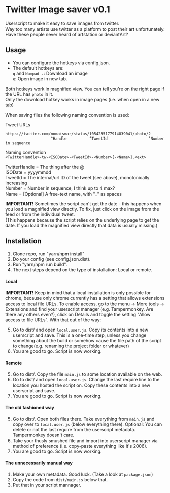 # Twitter Image saver v0.1

Userscript to make it easy to save images from twitter.  
Way too many artists use twitter as a platform to post their art unfortunately. Have these people never heard of artstation or deviantArt?

## Usage
* You can configure the hotkeys via config.json.
* The default hotkeys are:  
`q` and `Numpad .`: Download an image  
`e`: Open image in new tab.

Both hotkeys work in magnified view. You can tell you're on the right page if the URL has `photo` in it.  
Only the download hotkey works in image pages (i.e. when open in a new tab)

When saving files the following naming convention is used:

Tweet URLs

```
https://twitter.com/nomaismar/status/1054235177914839041/photo/2
                    ^Handle          ^TweetId                  ^Number in sequence
```

Naming convention  
`<TwitterHandle>-tw-<ISODate>-<TweetId>-<Number>[-<Name>].<ext>`

TwitterHandle = The thing after the @  
ISODate = yyyymmdd  
TweetId = The internal/url ID of the tweet (see above), monotonically increasing  
Number = Number in sequence, I think up to 4 max?  
Name = [Optional] A free-text name, with "_" as spaces  

**IMPORTANT!** Sometimes the script can't get the date - this happens when you load a magnified view directly. To fix, just click on the image from the feed or from the individual tweet.  
(This happens because the script relies on the underlying page to get the date. If you load the magnified view directly that data is usually missing.)


## Installation

1. Clone repo, run "yarn/npm install"
2. Do your config (see config.json.dist).
3. Run "yarn/npm run build".
4. The next steps depend on the type of installation: Local or remote.

#### Local
**IMPORTANT!** Keep in mind that a local installation is only possible for chrome, because only chrome currently has a setting that allows extensions access to local file URLs. To enable access, go to the menu -> More tools -> Extensions and find your userscript manager (e.g. Tampermonkey. Are there any others even?), click on Details and toggle the setting "Allow access to file URLs".
With that out of the way:

5. Go to dist/ and open `local.user.js`. Copy its contents into a new userscript and save.
This is a one-time step, unless you change something about the build or somehow cause the file path of the script to change(e.g. renaming the project folder or whatever)
6. You are good to go. Script is now working.

#### Remote
5. Go to dist/. Copy the file `main.js` to some location available on the web.
6. Go to dist/ and open `local.user.js`. Change the last require line to the location you hosted the script on. Copy these contents into a new userscript and save.
7. You are good to go. Script is now working.

#### The old fashioned way
5. Go to dist/. Open both files there. Take everything from `main.js` and copy over to `local.user.js` (below everything there). Optional: You can delete or not the last require from the userscript metadata. Tampermonkey doesn't care.
6. Take your thusly smushed file and import into userscript manager via method of preference (i.e. copy-paste everything like it's 2006).
7. You are good to go. Script is now working.

#### The unnecessarily manual way
1. Make your own metadata. Good luck. (Take a look at `package.json`)
2. Copy the code from `dist/main.js` below that.
3. Put that in your script mannager.
